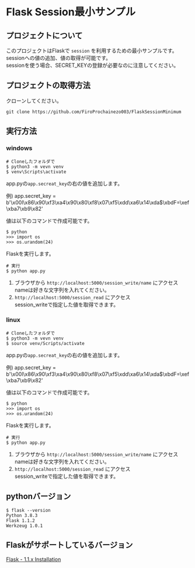 # Flask Session最小サンプル

## プロジェクトについて

このプロジェクトはFlaskで `session` を利用するための最小サンプルです。<br>
sessionへの値の追加、値の取得が可能です。<br>
sessionを使う場合、SECRET_KEYの登録が必要なのに注意してください。

## プロジェクトの取得方法

クローンしてください。
```
git clone https://github.com/FiroProchainezo003/FlaskSessionMinimum
```

## 実行方法

### windows

```
# Cloneしたフォルダで
$ python3 -m vevn venv
$ venv\Scripts\activate
```

app.pyの`app.secreat_key`の右の値を追加します。

例)
app.secret_key = b'\x00l\x86\x90\xf3\xa4\x90\x80\xf8\x07\xf5\xdd\xa6\x14\xda$\xbdF=\xef\xba7\xb9\x82'

値は以下のコマンドで作成可能です。

```
$ python
>>> import os
>>> os.urandom(24)
```

Flaskを実行します。
```
# 実行
$ python app.py
```

1. ブラウザから `http://localhost:5000/session_write/name` にアクセス<br>
   nameは好きな文字列を入れてください。
2. `http://localhost:5000/session_read` にアクセス<br>
   session_writeで指定した値を取得できます。

### linux

```
# Cloneしたフォルダで
$ python3 -m vevn venv
$ source venv/Scripts/activate
```

app.pyの`app.secreat_key`の右の値を追加します。

例)
app.secret_key = b'\x00l\x86\x90\xf3\xa4\x90\x80\xf8\x07\xf5\xdd\xa6\x14\xda$\xbdF=\xef\xba7\xb9\x82'

値は以下のコマンドで作成可能です。

```
$ python
>>> import os
>>> os.urandom(24)
```

Flaskを実行します。
```
# 実行
$ python app.py
```

1. ブラウザから `http://localhost:5000/session_write/name` にアクセス<br>
   nameは好きな文字列を入れてください。
2. `http://localhost:5000/session_read` にアクセス<br>
   session_writeで指定した値を取得できます。

## pythonバージョン

```
$ flask --version
Python 3.8.3
Flask 1.1.2
Werkzeug 1.0.1
```

## Flaskがサポートしているバージョン

[Flask - 1.1.x Installation](https://flask.palletsprojects.com/en/1.1.x/installation/)

